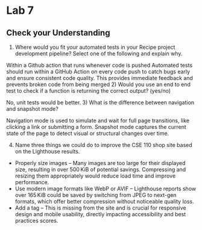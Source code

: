 # Lab 7

## Check your Understanding
1) Where would you fit your automated tests in your Recipe project development pipeline? Select one of the following and explain why.
   
Within a Github action that runs whenever code is pushed 
Automated tests should run within a GitHub Action on every code push to catch bugs early and ensure consistent code quality. This provides immediate feedback and prevents broken code from being merged
2) Would you use an end to end test to check if a function is returning the correct output? (yes/no)

No, unit tests would be better.
3) What is the difference between navigation and snapshot mode?

Navigation mode is used to simulate and wait for full page transitions, like clicking a link or submitting a form. Snapshot mode captures the current state of the page to detect visual or structural changes over time.

4) Name three things we could do to improve the CSE 110 shop site based on the Lighthouse results.
- Properly size images – Many images are too large for their displayed size, resulting in over 500 KiB of potential savings. Compressing and resizing them appropriately would reduce load time and improve performance.
- Use modern image formats like WebP or AVIF – Lighthouse reports show over 165 KiB could be saved by switching from JPEG to next-gen formats, which offer better compression without noticeable quality loss.
- Add a <meta name="viewport"> tag – This is missing from the site and is crucial for responsive design and mobile usability, directly impacting accessibility and best practices scores.





